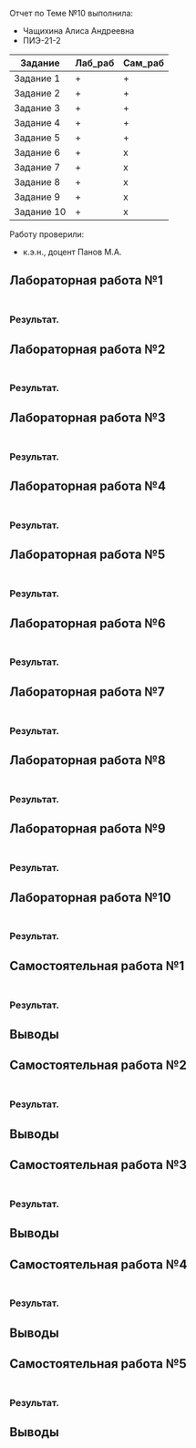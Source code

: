 Отчет по Теме №10 выполнила:
- Чащихина Алиса Андреевна
- ПИЭ-21-2

| Задание | Лаб_раб | Сам_раб |
| ------ | ------ | ------ |
| Задание 1 | + | + |
| Задание 2 | + | + |
| Задание 3 | + | + |
| Задание 4 | + | + |
| Задание 5 | + | + |
| Задание 6 | + | x |
| Задание 7 | + | x |
| Задание 8 | + | x |
| Задание 9 | + | x |
| Задание 10 | + | x |

Работу проверили:
- к.э.н., доцент Панов М.А.

 ## Лабораторная работа №1
### 

```python

```

### Результат.


 ## Лабораторная работа №2
### 

```python

```

### Результат.



 ## Лабораторная работа №3
### 

```python

```

### Результат.



 ## Лабораторная работа №4
### 

```python

```

### Результат.



 ## Лабораторная работа №5
### 

```python

```

### Результат.



 ## Лабораторная работа №6
### 

```python

```

### Результат.



 ## Лабораторная работа №7
### 

```python

```

### Результат.



 ## Лабораторная работа №8
### 

```python

```

### Результат.



 ## Лабораторная работа №9
### 

```python

```

### Результат.


 ## Лабораторная работа №10
### 

```python

```

### Результат.



 ## Самостоятельная работа №1
### 

```python

```

### Результат.


## Выводы


 ## Самостоятельная работа №2
### 

```python

```

### Результат.


## Выводы


 ## Самостоятельная работа №3
### 

```python

```

### Результат.


## Выводы


 ## Самостоятельная работа №4
### 

```python

```

### Результат.


## Выводы


 ## Самостоятельная работа №5
### 

```python

```


### Результат.


## Выводы
